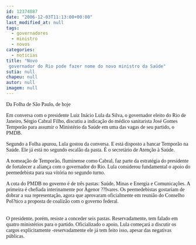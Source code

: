 ```yaml
---
id: 12374887
date: "2006-12-03T11:13:00+00:00"
last_modified_at: null
tags:
  - governadores
  - ministro
  - novos
categories:
  - noticias
title: "Novo
 governador do Rio pode fazer nome do novo ministro da Saúde"
sutia: null
chapeu: null
autor: null
imagem: null
---
```

<p><P><FONT face=Verdana>Da Folha de São Paulo, de hoje</FONT></P></p>
<p><P><FONT face=Verdana>Em conversa com o presidente Luiz Inácio Lula da Silva, o governador eleito do Rio de Janeiro, Sérgio Cabral Filho, discutiu a indicação do médico sanitarista José Gomes Temporão para assumir o Ministério da Saúde em uma das vagas de seu partido, o PMDB.<BR></FONT></P></p>
<p><P><FONT face=Verdana>Segundo a Folha apurou, Lula gostou da conversa. E está disposto a bancar Temporão na Saúde. Ele já está no segundo escalão da pasta. É o secretário de Atenção à Saúde.<BR></FONT></P></p>
<p><P><FONT face=Verdana>A nomeação de Temporão, fluminense como Cabral, faz parte da estratégia do presidente de fortalecer a aliança com o governador do Rio. Lula considerou fundamental o apoio do peemedebista para sua vitória no segundo turno.<BR></FONT></P></p>
<p><P><FONT face=Verdana>A cota do PMDB no governo é de três pastas: Saúde, Minas e Energia e Comunicações. A primeira é chefiada interinamente por Agenor ??lvares. Os peemedebistas gostariam de dobrar a sua representação, agora que aprovaram oficialmente em reunião do Conselho Pol?tico a proposta de coalizão com o governo federal.</FONT></P></p>
<p><P><BR><FONT face=Verdana>O presidente, porém, resiste a conceder seis pastas. Reservadamente, tem falado em quatro ministérios para o partido. Oficializado o apoio, Lula começará a discutir os cargos explicitamente -reservadamente ele já tem feito isso, apesar das negativas públicas.</FONT></P> </p>
